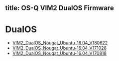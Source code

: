 title: OS-Q VIM2 DualOS Firmware
---

# DualOS
* [VIM2_DualOS_Nougat_Ubuntu-16.04_V180622](https://dl.OS-Q.com/Firmware/VIM2/DualOS/EMMC/VIM2_DualOS_Nougat_Ubuntu-16.04_V180622.7z)
* [VIM2_DualOS_Nougat_Ubuntu-16.04_V171028](http://www.mediafire.com/file/o8x8k77d3o5n4e8/VIM2_DualOS_Nougat_Ubuntu-16.04_V171028.7z)
* [VIM2_DualOS_Nougat_Ubuntu-16.04_V170818](http://www.mediafire.com/file/nvuor1vb6hric8t/VIM2_DualOS_Nougat_Ubuntu-16.04_V170818.7z)
